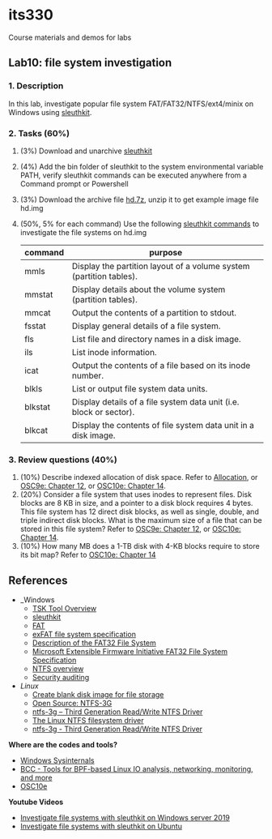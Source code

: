 # its330
Course materials and demos for labs

## Lab10: file system investigation

### 1. Description

In this lab,  investigate popular file system FAT/FAT32/NTFS/ext4/minix on Windows using [sleuthkit](https://www.sleuthkit.org/sleuthkit/).

### 2. Tasks (60%)

1. (3%) Download and unarchive [sleuthkit](https://www.sleuthkit.org/sleuthkit/)
2. (4%) Add the bin folder of sleuthkit to the system environmental variable PATH, verify sleuthkit commands can be executed anywhere from a Command prompt or Powershell
3. (3%) Download the archive file [hd.7z](./code/hd.7z), unzip it to get example image file hd.img
4. (50%, 5% for each command) Use the following [sleuthkit commands](http://wiki.sleuthkit.org/index.php?title=TSK_Tool_Overview) to investigate the file systems on hd.img
   
   | command | purpose |
   | ------- | ------- |
   | mmls | Display the partition layout of a volume system (partition tables). |
   | mmstat | Display details about the volume system (partition tables). |
   | mmcat | Output the contents of a partition to stdout. |
   | fsstat | Display general details of a file system. |
   | fls | List file and directory names in a disk image. |
   | ils | List inode information. |
   | icat | Output the contents of a file based on its inode number. |
   | blkls | List or output file system data units. |
   | blkstat | Display details of a file system data unit (i.e. block or sector). |
   | blkcat | Display the contents of file system data unit in a disk image. |


### 3. Review questions (40%)
1. (10%) Describe indexed allocation of disk space. Refer to [Allocation](https://en.wikibooks.org/wiki/Operating_System_Design/File_Systems/Allocation), or [OSC9e: Chapter 12](https://www.os-book.com/OS9/slide-dir/index.html), or [OSC10e: Chapter 14](https://www.os-book.com/OS10/slide-dir/index.html).
2. (20%) Consider a file system that uses inodes to represent files. Disk blocks are 8 KB in size, and a pointer to a disk block requires 4 bytes.  This file system has 12 direct disk blocks, as well as single, double, and triple indirect disk blocks. What is the maximum size of a file that can be stored in this file system? Refer to [OSC9e: Chapter 12](https://www.os-book.com/OS9/slide-dir/index.html), or [OSC10e: Chapter 14](https://www.os-book.com/OS10/slide-dir/index.html). 
3. (10%) How many MB does a 1-TB disk with 4-KB blocks require to store its bit map? Refer to [OSC10e: Chapter 14](https://www.os-book.com/OS10/slide-dir/index.html)

## References
* _Windows
	* [TSK Tool Overview](https://wiki.sleuthkit.org/index.php?title=TSK\_Tool\_Overview)
  	* [sleuthkit](https://www.sleuthkit.org/sleuthkit/)
	* [FAT](https://wiki.osdev.org/FAT)
	* [exFAT file system specification](https://docs.microsoft.com/en-us/windows/win32/fileio/exfat-specification)
	* [Description of the FAT32 File System](https://support.microsoft.com/en-us/help/154997/description-of-the-fat32-file-system)
	* [Microsoft Extensible Firmware Initiative FAT32 File System Specification](http://www.cs.fsu.edu/~cop4610t/assignments/project3/spec/fatspec.pdf)
	* [NTFS overview](https://docs.microsoft.com/en-us/windows-server/storage/file-server/ntfs-overview)
	* [Security auditing](https://docs.microsoft.com/en-us/windows/security/threat-protection/auditing/security-auditing-overview)
* _Linux_
  * [Create blank disk image for file storage](https://askubuntu.com/questions/667291/create-blank-disk-image-for-file-storage)
  * [Open Source: NTFS-3G](https://www.tuxera.com/community/open-source-ntfs-3g/)
  * [ntfs-3g – Third Generation Read/Write NTFS Driver](https://www.tuxera.com/community/ntfs-3g-manual/)
  * [The Linux NTFS filesystem driver](https://www.kernel.org/doc/Documentation/filesystems/ntfs.txt)
  * [ntfs-3g - Third Generation Read/Write NTFS Driver](http://manpages.ubuntu.com/manpages/trusty/man8/ntfs-3g\.8\.html)





**Where are the codes and tools?**
* [Windows Sysinternals](https://docs.microsoft.com/en-us/sysinternals/)
* [BCC - Tools for BPF-based Linux IO analysis, networking, monitoring, and more](https://github.com/iovisor/bcc)
* [OSC10e](https://github.com/greggagne/osc10e)


**Youtube Videos**
* [Investigate file systems with sleuthkit on Windows server 2019](https://youtu.be/UkKIbABIeys)
* [Investigate file systems with sleuthkit on Ubuntu](https://youtu.be/wfxPla41WMw)





